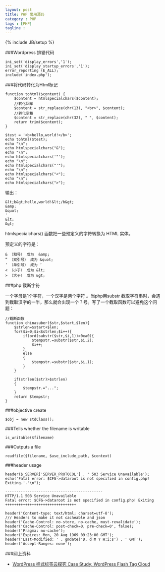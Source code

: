 ```yaml
---
layout: post
title: PHP 常用源码
category : PHP
tags : [PHP]
tagline : 
---
```

{% include JB/setup %}

###Wordpress 排错代码

	ini_set('display_errors','1'); 
	ini_set('display_startup_errors','1'); 
	error_reporting (E_ALL);
	include('index.php');
	
###将代码转化为Html标记

	function tohtml($content) {
		$content = htmlspecialchars($content);
		//转化回车
		$content = str_replace(chr(13), "<br>", $content);
		//转化空格
		$content = str_replace(chr(32), " ", $content);
		return trim($content);
	}
	
	$test = '<b>hello,world!</b>';
	echo tohtml($test);
	echo "\n";
	echo htmlspecialchars("&");
	echo "\n";
	echo htmlspecialchars('"');
	echo "\n";
	echo htmlspecialchars("'");
	echo "\n";
	echo htmlspecialchars("<");
	echo "\n";
	echo htmlspecialchars(">");
	
输出：

	&lt;b&gt;hello,world!&lt;/b&gt;
	&amp;
	&quot;
	'
	&lt;
	&gt;

htmlspecialchars() 函数把一些预定义的字符转换为 HTML 实体。

预定义的字符是：

	& （和号） 成为  &amp;
	” （双引号） 成为 &quot;
	‘ （单引号） 成为 ‘
	< （小于） 成为 &lt;
	> （大于） 成为 &gt;
	


###php 截断字符

一个字母是1个字符，一个汉字是两个字符 。当php用substr 截取字符串时，会遇到截取汉字的一半，那么就会出现一个？号。写了一个截取函数可以避免这个问题：
	
	//截断函数  
	function chinasuber($str,$start,$len){
		$strlen=$start+$len;
		for($i=0;$i<$strlen;$i++){
			if(ord(substr($str,$i,1))>0xa0){
				$tempstr.=substr($str,$i,2);
				$i++;
			}
			else
			{
				$tempstr.=substr($str,$i,1);
			}			
		}
			
		if(strlen($str)>$strlen)
		{
			$tempstr.="...";
		}		
		return $tempstr;
	}


###objective create

	$obj = new stdClass();

###Tells whether the filename is writable
	
	is_writable($filename) 
	
###Outputs a file

	readfile($filename, $use_include_path, $context) 
	
###header usage

	header($_SERVER['SERVER_PROTOCOL'] . ' 503 Service Unavailable');
	echo('Fatal error: $CFG->dataroot is not specified in config.php! Exiting.'."\n");
	
	--------------------------------------------
	HTTP/1.1 503 Service Unavailable
	Fatal error: $CFG->dataroot is not specified in config.php! Exiting
	++++++++++++++++++++++++++++++++
	
	header('Content-type: text/html; charset=utf-8');
	/// Headers to make it not cacheable and json
	header('Cache-Control: no-store, no-cache, must-revalidate');
	header('Cache-Control: post-check=0, pre-check=0', false);
	header('Pragma: no-cache');
	header('Expires: Mon, 20 Aug 1969 09:23:00 GMT');
	header('Last-Modified: ' . gmdate('D, d M Y H:i:s') . ' GMT');
	header('Accept-Ranges: none');


###网上资料

- [WordPress 样式标签云探究 Case Study: WordPress Flash Tag Cloud](http://riashanghai.com/zh-hant/node/72)



